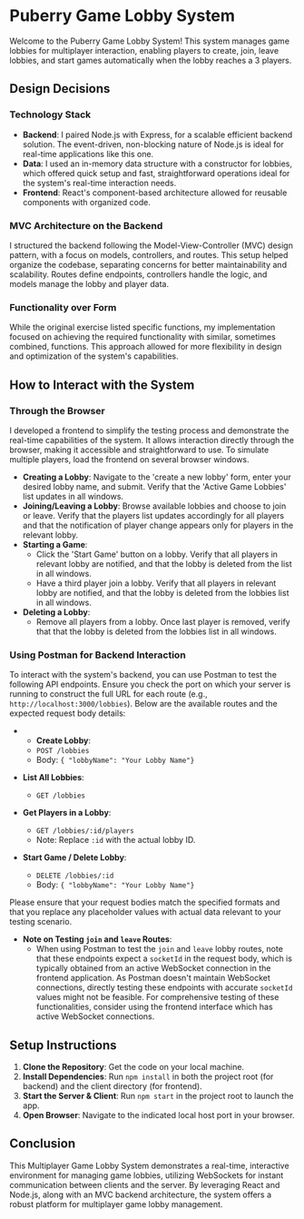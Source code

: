 # Puberry Game Lobby System

Welcome to the Puberry Game Lobby System! This system manages game lobbies for multiplayer interaction, enabling players to create, join, leave lobbies, and start games automatically when the lobby reaches a 3 players.

## Design Decisions

### Technology Stack
- **Backend**: I paired Node.js with Express, for a scalable efficient backend solution. The event-driven, non-blocking nature of Node.js is ideal for real-time applications like this one.
- **Data**: I used an in-memory data structure with a constructor for lobbies, which offered quick setup and fast, straightforward operations ideal for the system's real-time interaction needs.
- **Frontend**: React's component-based architecture allowed for reusable components with organized code.


### MVC Architecture on the Backend
I structured the backend following the Model-View-Controller (MVC) design pattern,  with a focus on models, controllers, and routes. This setup helped organize the codebase, separating concerns for better maintainability and scalability. Routes define endpoints, controllers handle the logic, and models manage the lobby and player data.

### Functionality over Form
While the original exercise listed specific functions, my implementation focused on achieving the required functionality with similar, sometimes combined, functions. This approach allowed for more flexibility in design and optimization of the system's capabilities.

## How to Interact with the System

### Through the Browser
I developed a frontend to simplify the testing process and demonstrate the real-time capabilities of the system. It allows interaction directly through the browser, making it accessible and straightforward to use. To simulate multiple players, load the frontend on several browser windows.
- **Creating a Lobby**: Navigate to the 'create a new lobby' form, enter your desired lobby name, and submit. Verify that the 'Active Game Lobbies' list updates in all windows.
- **Joining/Leaving a Lobby**: Browse available lobbies and choose to join or leave. Verify that the players list updates accordingly for all players and that the notification of player change appears only for players in the relevant lobby.
- **Starting a Game**:
  - Click the 'Start Game' button on a lobby. Verify that all players in relevant lobby are notified, and that the lobby is deleted from the list in all windows.
  - Have a third player join a lobby. Verify that all players in relevant lobby are notified, and that the lobby is deleted from the lobbies list in all windows.
- **Deleting a Lobby**:
  - Remove all players from a lobby. Once last player is removed, verify that that the lobby is deleted from the lobbies list in all windows.

### Using Postman for Backend Interaction

To interact with the system's backend, you can use Postman to test the following API endpoints. Ensure you check the port on which your server is running to construct the full URL for each route (e.g., `http://localhost:3000/lobbies`). Below are the available routes and the expected request body details:

- - **Create Lobby**: 
  - `POST /lobbies` 
  - Body: `{ "lobbyName": "Your Lobby Name"}`

- **List All Lobbies**: 
  - `GET /lobbies`

- **Get Players in a Lobby**: 
  - `GET /lobbies/:id/players`
  - Note: Replace `:id` with the actual lobby ID.

- **Start Game / Delete Lobby**: 
  - `DELETE /lobbies/:id`
  - Body: `{ "lobbyName": "Your Lobby Name"}`
  
Please ensure that your request bodies match the specified formats and that you replace any placeholder values with actual data relevant to your testing scenario.

- **Note on Testing `join` and `leave` Routes**:
  - When using Postman to test the `join` and `leave` lobby routes, note that these endpoints expect a `socketId` in the request body, which is typically obtained from an active WebSocket connection in the frontend application. As Postman doesn't maintain WebSocket connections, directly testing these endpoints with accurate `socketId` values might not be feasible. For comprehensive testing of these functionalities, consider using the frontend interface which has active WebSocket connections.


## Setup Instructions

1. **Clone the Repository**: Get the code on your local machine.
2. **Install Dependencies**: Run `npm install` in both the project root (for backend) and the client directory (for frontend).
3. **Start the Server & Client**: Run `npm start` in the project root to launch the app.
4. **Open Browser**: Navigate to the indicated local host port in your browser.

## Conclusion

This Multiplayer Game Lobby System demonstrates a real-time, interactive environment for managing game lobbies, utilizing WebSockets for instant communication between clients and the server. By leveraging React and Node.js, along with an MVC backend architecture, the system offers a robust platform for multiplayer game lobby management.
